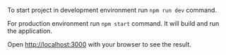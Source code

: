 To start project in development environment run ``npm run dev`` command.

For production environment run ``npm start`` command. It will build and run the application.

Open [http://localhost:3000](http://localhost:3000) with your browser to see the result.



